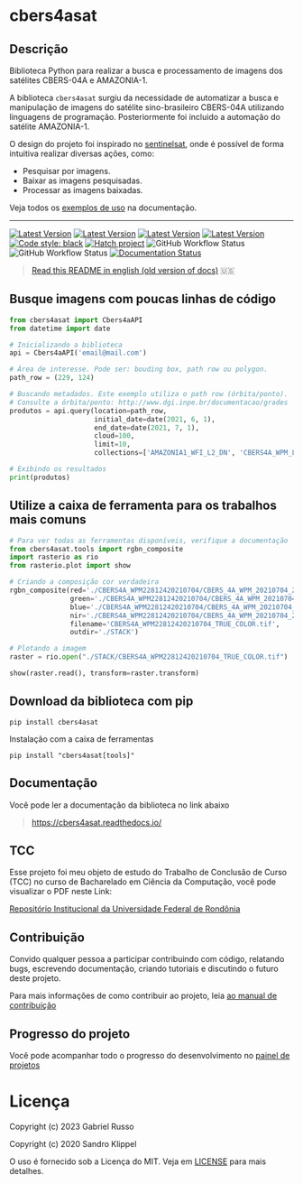 # cbers4asat

## Descrição

Biblioteca Python para realizar a busca e processamento de imagens dos satélites CBERS-04A e AMAZONIA-1.

A biblioteca `cbers4asat` surgiu da necessidade de automatizar a busca e manipulação de imagens do satélite
sino-brasileiro CBERS-04A utilizando linguagens de programação. Posteriormente foi incluido a automação do satélite AMAZONIA-1.

O design do projeto foi inspirado no [sentinelsat](https://github.com/sentinelsat/sentinelsat), onde é possível de forma
intuitiva realizar diversas ações, como: 
- Pesquisar por imagens. 
- Baixar as imagens pesquisadas.
- Processar as imagens baixadas.

Veja todos os [exemplos de uso](https://cbers4asat.readthedocs.io/pt_BR/latest/examples/) na documentação.

---
[![Latest Version](https://img.shields.io/pypi/v/cbers4asat?style=plastic)](https://pypi.python.org/pypi/cbers4asat/)
[![Latest Version](https://img.shields.io/pypi/l/cbers4asat?style=plastic)](https://github.com/gabriel-russo/cbers4asat/blob/master/LICENSE)
[![Latest Version](https://img.shields.io/pypi/pyversions/cbers4asat?style=plastic)](https://pypi.python.org/pypi/cbers4asat/)
[![Latest Version](https://img.shields.io/pypi/dm/cbers4asat?style=plastic)](https://pypi.python.org/pypi/cbers4asat/)
[![Code style: black](https://img.shields.io/badge/code%20style-black-000000.svg)](https://github.com/psf/black)
[![Hatch project](https://img.shields.io/badge/%F0%9F%A5%9A-Hatch-4051b5.svg)](https://github.com/pypa/hatch)
![GitHub Workflow Status](https://github.com/gabriel-russo/cbers4asat/actions/workflows/build-cbers4asat.yml/badge.svg)
![GitHub Workflow Status](https://github.com/gabriel-russo/cbers4asat/actions/workflows/test-cbers4asat.yml/badge.svg)
[![Documentation Status](https://readthedocs.org/projects/cbers4asat/badge/?version=latest)](https://cbers4asat.readthedocs.io/pt_BR/latest/?badge=latest)
> [Read this README in english (old version of docs)](https://github.com/gabriel-russo/cbers4asat/blob/master/en-US_README.md)
> 🇺🇸

## Busque imagens com poucas linhas de código

```python
from cbers4asat import Cbers4aAPI
from datetime import date

# Inicializando a biblioteca
api = Cbers4aAPI('email@mail.com')

# Área de interesse. Pode ser: bouding box, path row ou polygon.
path_row = (229, 124)

# Buscando metadados. Este exemplo utiliza o path row (órbita/ponto). 
# Consulte a órbita/ponto: http://www.dgi.inpe.br/documentacao/grades
produtos = api.query(location=path_row,
                     initial_date=date(2021, 6, 1),
                     end_date=date(2021, 7, 1),
                     cloud=100,
                     limit=10,
                     collections=['AMAZONIA1_WFI_L2_DN', 'CBERS4A_WPM_L4_DN'])

# Exibindo os resultados
print(produtos)
```

## Utilize a caixa de ferramenta para os trabalhos mais comuns

```python
# Para ver todas as ferramentas disponíveis, verifique a documentação
from cbers4asat.tools import rgbn_composite
import rasterio as rio
from rasterio.plot import show

# Criando a composição cor verdadeira
rgbn_composite(red='./CBERS4A_WPM22812420210704/CBERS_4A_WPM_20210704_228_124_L4_BAND3.tif',
               green='./CBERS4A_WPM22812420210704/CBERS_4A_WPM_20210704_228_124_L4_BAND2.tif',
               blue='./CBERS4A_WPM22812420210704/CBERS_4A_WPM_20210704_228_124_L4_BAND1.tif',
               nir='./CBERS4A_WPM22812420210704/CBERS_4A_WPM_20210704_228_124_L4_BAND4.tif',
               filename='CBERS4A_WPM22812420210704_TRUE_COLOR.tif',
               outdir='./STACK')

# Plotando a imagem
raster = rio.open("./STACK/CBERS4A_WPM22812420210704_TRUE_COLOR.tif")

show(raster.read(), transform=raster.transform)
```

## Download da biblioteca com pip

```
pip install cbers4asat
```

Instalação com a caixa de ferramentas

```
pip install "cbers4asat[tools]"
```

## Documentação

Você pode ler a documentação da biblioteca no link abaixo

> https://cbers4asat.readthedocs.io/

## TCC

Esse projeto foi meu objeto de estudo do Trabalho de Conclusão de Curso (TCC) no curso de Bacharelado em Ciência da Computação, você
pode visualizar o PDF neste Link:

[Repositório Institucional da Universidade Federal de Rondônia](https://ri.unir.br/jspui/handle/123456789/4345)

## Contribuição

Convido qualquer pessoa a participar contribuindo com código, relatando bugs,
escrevendo documentação, criando tutoriais e discutindo o futuro deste projeto.

Para mais informações de como contribuir ao projeto,
leia [ao manual de contribuição](https://github.com/gabriel-russo/cbers4asat/blob/master/CONTRIBUTING.md)

## Progresso do projeto

Você pode acompanhar todo o progresso do desenvolvimento
no [painel de projetos](https://github.com/gabriel-russo/cbers4asat/projects)

# Licença

Copyright (c) 2023 Gabriel Russo

Copyright (c) 2020 Sandro Klippel

O uso é fornecido sob a Licença do MIT. Veja
em [LICENSE](https://github.com/gabriel-russo/cbers4asat/blob/master/LICENSE)
para mais detalhes.
